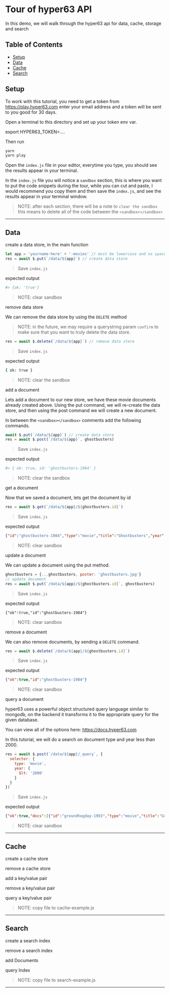 # Tour of hyper63 API

In this demo, we will walk through the hyper63 api for data, cache, storage and search

## Table of Contents

- [Setup](#setup)
- [Data](#data)
- [Cache](#cache)
- [Search](#search)

## Setup

To work with this tutorial, you need to get a token from https://play.hyper63.com
enter your email address and a token will be sent to you good for 30 days.

Open a terminal to this directory and set up your token env var.

export HYPER63_TOKEN=....

Then run 

``` sh
yarn
yarn play
```

Open the `index.js` file in your editor, everytime you type, you should see the results
appear in your terminal.

In the `index.js` file you will notice a `sandbox` section, this is where you want to put the code snippets during the tour, while you can cut and paste, I would recommend you copy them and then save the `index.js`, and see the results appear in your terminal window.

> NOTE: after each section, there will be a note to `clear the sandbox` this means to delete all of the code between the `<sandbox></sandbox>`

---

## Data

create a data store, in the main function

``` js
let app = 'yourname-here' + '-movies' // must be lowercase and no spaces
res = await $.put(`/data/${app}`) // create data store
```
> Save `index.js`

expected output

``` sh
#> {ok: 'true'}
```

> NOTE: clear sandbox

remove data store

We can remove the data store by using the `DELETE` method

> NOTE: in the future, we may require a querystring param `confirm`
> to make sure that you want to truly delete the data store.

``` js
res = await $.delete(`/data/${app}`) // remove data store
```
> Save `index.js`

expected output

``` sh
{ ok: true }
```

> NOTE: clear the sandbox


add a document

Lets add a document to our new store, we have these movie documents 
already created above. Using the put command, we will re-create
the data store, and then using the post command we will create a
new document.

In between the `<sandbox></sandbox>` comments add the following
commands.

``` js
await $.put(`/data/${app}`) // create data store
res = await $.post(`/data/${app}`, ghostbusters)
```

> Save `index.js`

expected output

``` sh
#> { ok: true, id: 'ghostbusters-1984' }
```

> NOTE: clear the sandbox 

get a document

Now that we saved a document, lets get the document by id

``` js
res = await $.get(`/data/${app}/${ghostbusters.id}`)
```

> Save `index.js`

expected output

``` json
{"id":"ghostbusters-1984","type":"movie","title":"Ghostbusters","year":"1984","genres":["action","comedy"]}
```

> NOTE: clear sandbox

update a document

We can update a document using the put method.

``` js
ghostbusters = {...ghostbusters, poster: 'ghostbusters.jpg'}
// update document
res = await $.put(`/data/${app}/${ghostbusters.id}`, ghostbusters)
```

> Save `index.js`

expected output

```
{"ok":true,"id":"ghostbusters-1984"}
```

> NOTE: clear sandbox

remove a document

We can also remove documents, by sending a `DELETE` command.

``` js
res = await $.delete(`/data/${app}/${ghostbusters.id}`)
```

> Save `index.js`

expected output

``` json
{"ok":true,"id":"ghostbusters-1984"}
```

> NOTE: clear sandbox

query a document

hyper63 uses a powerful object structured query language similar to 
mongodb, on the backend it transforms it to the appropriate query for 
the given database.

You can view all of the options here: https://docs.hyper63.com

In this tutorial, we will do a search on document type and year
less than 2000.


``` js
res = await $.post(`/data/${app}/_query`, {
  selector: {
    type: 'movie',
    year: {
      $lt: '2000'
    }
  }
})
```

> Save `index.js`

expected output

``` json
{"ok":true,"docs":[{"id":"groundhogday-1993","type":"movie","title":"GroundhogDay","year":"1993","genres":["fantasy","comedy"]}]}
```

> NOTE: clear sandbox

---

## Cache

create a cache store

remove a cache store

add a key/value pair

remove a key/value pair

query a key/value pair

> NOTE: copy file to cache-example.js

---

## Search

create a search index

remove a search index

add Documents

query Index

> NOTE: copy file to search-example.js

---


